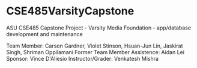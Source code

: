 # CSE485VarsityCapstone
ASU CSE485 Capstone Project - Varsity Media Foundation - app/database development and maintenance


Team Member: Carson Gardner, Violet Stinson, Hsuan-Jun Lin, Jaskirat Singh, Shriman Oppilamani
Former Team Member Assistence: Aidan Lei
Sponsor: Vince D'Aliesio
Instructor/Grader: Venkatesh Mishra
